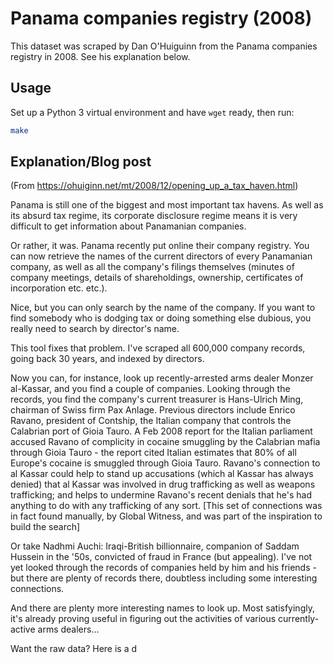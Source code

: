 # Panama companies registry (2008)

This dataset was scraped by Dan O'Huiguinn from the Panama companies registry in 2008. See his explanation below.



## Usage

Set up a Python 3 virtual environment and have `wget` ready, then run: 

```bash
make
```

## Explanation/Blog post

(From https://ohuiginn.net/mt/2008/12/opening_up_a_tax_haven.html)

Panama is still one of the biggest and most important tax havens. As well as its absurd tax regime, its corporate disclosure regime means it is very difficult to get information about Panamanian companies.

Or rather, it was. Panama recently put online their company registry. You can now retrieve the names of the current directors of every Panamanian company, as well as all the company's filings themselves (minutes of company meetings, details of shareholdings, ownership, certificates of incorporation etc. etc.).

Nice, but you can only search by the name of the company. If you want to find somebody who is dodging tax or doing something else dubious, you really need to search by director's name.

This tool fixes that problem. I've scraped all 600,000 company records, going back 30 years, and indexed by directors.

Now you can, for instance, look up recently-arrested arms dealer Monzer al-Kassar, and you find a couple of companies. Looking through the records, you find the company's current treasurer is Hans-Ulrich Ming, chairman of Swiss firm Pax Anlage. Previous directors include Enrico Ravano, president of Contship, the Italian company that controls the Calabrian port of Gioia Tauro. A Feb 2008 report for the Italian parliament accused Ravano of complicity in cocaine smuggling by the Calabrian mafia through Gioia Tauro - the report cited Italian estimates that 80% of all Europe's cocaine is smuggled through Gioia Tauro. Ravano's connection to al Kassar could help to stand up accusations (which al Kassar has always denied) that al Kassar was involved in drug trafficking as well as weapons trafficking; and helps to undermine Ravano's recent denials that he's had anything to do with any trafficking of any sort. [This set of connections was in fact found manually, by Global Witness, and was part of the inspiration to build the search]

Or take Nadhmi Auchi: Iraqi-British billionnaire, companion of Saddam Hussein in the '50s, convicted of fraud in France (but appealing). I've not yet looked through the records of companies held by him and his friends - but there are plenty of records there, doubtless including some interesting connections.

And there are plenty more interesting names to look up. Most satisfyingly, it's already proving useful in figuring out the activities of various currently-active arms dealers...

Want the raw data? Here is a d